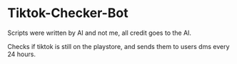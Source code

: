 # Tiktok-Checker-Bot

Scripts were written by AI and not me, all credit goes to the AI.

Checks if tiktok is still on the playstore, and sends them to users dms every 24 hours.
